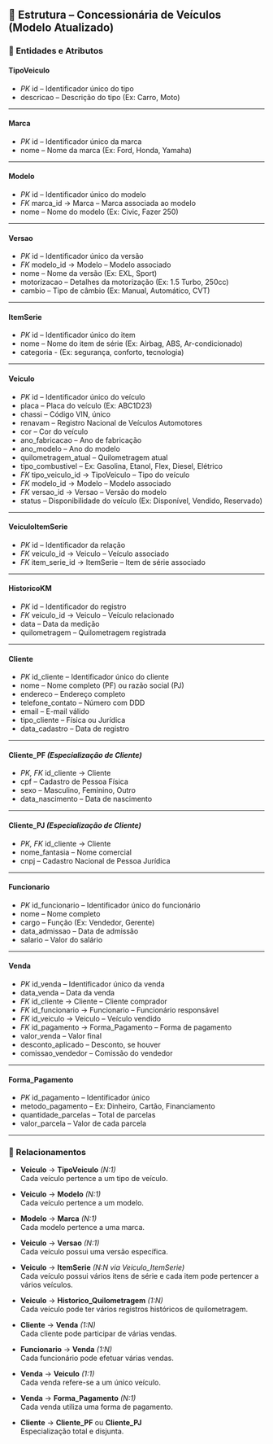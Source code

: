 ## 🧩 Estrutura – Concessionária de Veículos (Modelo Atualizado)

### 🔹 Entidades e Atributos

#### **TipoVeiculo**
- *PK* id – Identificador único do tipo
- descricao – Descrição do tipo (Ex: Carro, Moto)

---

#### **Marca**
- *PK* id – Identificador único da marca
- nome – Nome da marca (Ex: Ford, Honda, Yamaha)

---

#### **Modelo**
- *PK* id – Identificador único do modelo
- *FK* marca_id → Marca – Marca associada ao modelo
- nome – Nome do modelo (Ex: Civic, Fazer 250)

---

#### **Versao**
- *PK* id – Identificador único da versão
- *FK* modelo_id → Modelo – Modelo associado
- nome – Nome da versão (Ex: EXL, Sport)
- motorizacao – Detalhes da motorização (Ex: 1.5 Turbo, 250cc)
- cambio – Tipo de câmbio (Ex: Manual, Automático, CVT)

---

#### **ItemSerie**
- *PK* id – Identificador único do item
- nome – Nome do item de série (Ex: Airbag, ABS, Ar-condicionado)
- categoria - (Ex: segurança, conforto, tecnologia)

---

#### **Veiculo**
- *PK* id – Identificador único do veículo
- placa – Placa do veículo (Ex: ABC1D23)
- chassi – Código VIN, único
- renavam – Registro Nacional de Veículos Automotores
- cor – Cor do veículo
- ano_fabricacao – Ano de fabricação
- ano_modelo – Ano do modelo
- quilometragem_atual – Quilometragem atual
- tipo_combustivel – Ex: Gasolina, Etanol, Flex, Diesel, Elétrico
- *FK* tipo_veiculo_id → TipoVeiculo – Tipo do veículo
- *FK* modelo_id → Modelo – Modelo associado
- *FK* versao_id → Versao – Versão do modelo
- status – Disponibilidade do veículo (Ex: Disponível, Vendido, Reservado)

---

#### **VeiculoItemSerie**
- *PK* id – Identificador da relação
- *FK* veiculo_id → Veiculo – Veículo associado
- *FK* item_serie_id → ItemSerie – Item de série associado

---

#### **HistoricoKM**
- *PK* id – Identificador do registro
- *FK* veiculo_id → Veiculo – Veículo relacionado
- data – Data da medição
- quilometragem – Quilometragem registrada

---

#### **Cliente**
- *PK* id_cliente – Identificador único do cliente
- nome – Nome completo (PF) ou razão social (PJ)
- endereco – Endereço completo
- telefone_contato – Número com DDD
- email – E-mail válido
- tipo_cliente – Física ou Jurídica
- data_cadastro – Data de registro

---

#### **Cliente_PF** *(Especialização de Cliente)*
- *PK, FK* id_cliente → Cliente
- cpf – Cadastro de Pessoa Física
- sexo – Masculino, Feminino, Outro
- data_nascimento – Data de nascimento

---

#### **Cliente_PJ** *(Especialização de Cliente)*
- *PK, FK* id_cliente → Cliente
- nome_fantasia – Nome comercial
- cnpj – Cadastro Nacional de Pessoa Jurídica

---

#### **Funcionario**
- *PK* id_funcionario – Identificador único do funcionário
- nome – Nome completo
- cargo – Função (Ex: Vendedor, Gerente)
- data_admissao – Data de admissão
- salario – Valor do salário

---

#### **Venda**
- *PK* id_venda – Identificador único da venda
- data_venda – Data da venda
- *FK* id_cliente → Cliente – Cliente comprador
- *FK* id_funcionario → Funcionario – Funcionário responsável
- *FK* id_veiculo → Veiculo – Veículo vendido
- *FK* id_pagamento → Forma_Pagamento – Forma de pagamento
- valor_venda – Valor final
- desconto_aplicado – Desconto, se houver
- comissao_vendedor – Comissão do vendedor

---

#### **Forma_Pagamento**
- *PK* id_pagamento – Identificador único
- metodo_pagamento – Ex: Dinheiro, Cartão, Financiamento
- quantidade_parcelas – Total de parcelas
- valor_parcela – Valor de cada parcela

---

### 🔗 Relacionamentos

- **Veiculo** → **TipoVeiculo** *(N:1)*  
  Cada veículo pertence a um tipo de veículo.

- **Veiculo** → **Modelo** *(N:1)*  
  Cada veículo pertence a um modelo.

- **Modelo** → **Marca** *(N:1)*  
  Cada modelo pertence a uma marca.

- **Veiculo** → **Versao** *(N:1)*  
  Cada veículo possui uma versão específica.

- **Veiculo** → **ItemSerie** *(N:N via Veiculo_ItemSerie)*  
  Cada veículo possui vários itens de série e cada item pode pertencer a vários veículos.

- **Veiculo** → **Historico_Quilometragem** *(1:N)*  
  Cada veículo pode ter vários registros históricos de quilometragem.

- **Cliente** → **Venda** *(1:N)*  
  Cada cliente pode participar de várias vendas.

- **Funcionario** → **Venda** *(1:N)*  
  Cada funcionário pode efetuar várias vendas.

- **Venda** → **Veiculo** *(1:1)*  
  Cada venda refere-se a um único veículo.

- **Venda** → **Forma_Pagamento** *(N:1)*  
  Cada venda utiliza uma forma de pagamento.

- **Cliente** → **Cliente_PF** ou **Cliente_PJ**  
  Especialização total e disjunta.

